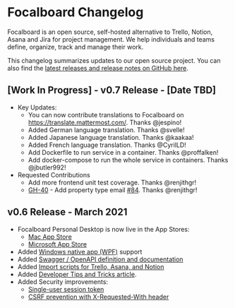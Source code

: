 # Focalboard Changelog

Focalboard is an open source, self-hosted alternative to Trello, Notion, Asana and Jira for project management. We help individuals and teams define, organize, track and manage their work.

This changelog summarizes updates to our open source project. You can also find the [latest releases and release notes on GitHub here](https://github.com/mattermost/focalboard/releases).

## [Work In Progress] - v0.7 Release - [Date TBD]

* Key Updates:
  * You can now contribute translations to Focalboard on https://translate.mattermost.com/. Thanks @jespino!
  * Added German language translation. Thanks @svelle!
  * Added Japanese language translation. Thanks @kaakaa!
  * Added French language translation. Thanks @CyrilLD!
  * Add Dockerfile to run service in a container. Thanks @proffalken!
  * Add docker-compose to run the whole service in containers. Thanks @jbutler992!
* Requested Contributions
  * Add more frontend unit test coverage. Thanks @renjithgr!
  * [GH-40](https://github.com/mattermost/focalboard/issues/40) - Add property type email [#84](https://github.com/mattermost/focalboard/pull/84). Thanks @renjithgr!

## v0.6 Release - March 2021

* Focalboard Personal Desktop is now live in the App Stores:
    * [Mac App Store](https://apps.apple.com/app/apple-store/id1556908618?pt=2114704&ct=changelog&mt=8)
    * [Microsoft App Store](https://www.microsoft.com/store/apps/9NLN2T0SX9VF?cid=changelog)
* Added [Windows native app (WPF)](https://github.com/mattermost/focalboard/tree/main/win-wpf) support
* Added [Swagger / OpenAPI definition and documentation](https://htmlpreview.github.io/?https://github.com/mattermost/focalboard/blob/main/server/swagger/docs/html/index.html)
* Added [Import scripts for Trello, Asana, and Notion](https://github.com/mattermost/focalboard/tree/main/import)
* Added [Developer Tips and Tricks article](https://www.focalboard.com/contribute/getting-started/dev-tips/).
* Added Security improvements:
	* [Single-user session token](https://github.com/mattermost/focalboard/commit/0fe96ad7ed3b0c3a68c9a5889b34b764782f9266)
	* [CSRF prevention with X-Requested-With header](https://github.com/mattermost/focalboard/commit/43c656c9a440e12f87b61d66654ed3d9873b1620)

